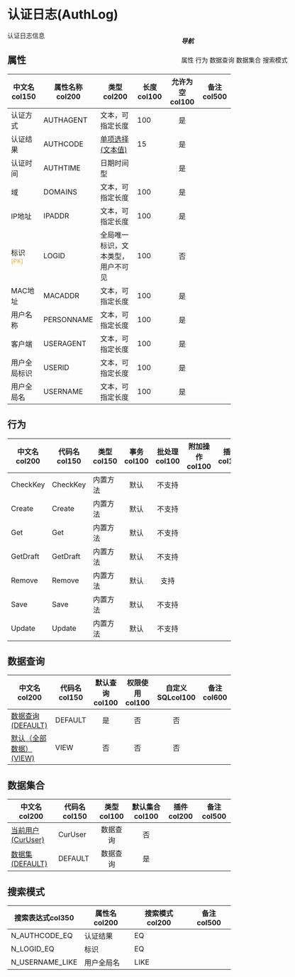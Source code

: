 # 认证日志(AuthLog)  <!-- {docsify-ignore-all} -->


认证日志信息


## 属性
|    中文名col150 | 属性名称col200           | 类型col200     | 长度col100    |允许为空col100    |  备注col500  |
| --------   |------------| -----  | -----  | :----: | -------- |
|认证方式|AUTHAGENT|文本，可指定长度|100|是||
|认证结果|AUTHCODE|[单项选择(文本值)](index/dictionary_index#AuthCode "登录结果")|15|是||
|认证时间|AUTHTIME|日期时间型||是||
|域|DOMAINS|文本，可指定长度|100|是||
|IP地址|IPADDR|文本，可指定长度|100|是||
|标识<sup class="footnote-symbol"><font color=orange>[PK]</font></sup>|LOGID|全局唯一标识，文本类型，用户不可见|100|否||
|MAC地址|MACADDR|文本，可指定长度|100|是||
|用户名称|PERSONNAME|文本，可指定长度|100|是||
|客户端|USERAGENT|文本，可指定长度|100|是||
|用户全局标识|USERID|文本，可指定长度|100|是||
|用户全局名|USERNAME|文本，可指定长度|100|是||


## 行为
| 中文名col200    | 代码名col150    | 类型col150    | 事务col100   | 批处理col100   | 附加操作col100  | 插件col150    |  备注col300  |
| -------- |---------- |----------- |:----:|:----:|---------| ----- | ----- |
|CheckKey|CheckKey|内置方法|默认|不支持||||
|Create|Create|内置方法|默认|不支持||||
|Get|Get|内置方法|默认|不支持||||
|GetDraft|GetDraft|内置方法|默认|不支持||||
|Remove|Remove|内置方法|默认|支持||||
|Save|Save|内置方法|默认|不支持||||
|Update|Update|内置方法|默认|不支持||||

## 数据查询
| 中文名col200    | 代码名col150    | 默认查询col100 | 权限使用col100 | 自定义SQLcol100 |  备注col600|
| --------  | --------   | :----:  |:----:  | :----:  |----- |
|[数据查询(DEFAULT)](module/ebsx/AuthLog/query/Default)|DEFAULT|是|否 |否 ||
|[默认（全部数据）(VIEW)](module/ebsx/AuthLog/query/View)|VIEW|否|否 |否 ||

## 数据集合
| 中文名col200  | 代码名col150  | 类型col100 | 默认集合col100 |   插件col200|   备注col500|
| --------  | --------   | :----:   | :----:   | ----- |----- |
|[当前用户(CurUser)](module/ebsx/AuthLog/dataset/CurUser)|CurUser|数据查询|否|||
|[数据集(DEFAULT)](module/ebsx/AuthLog/dataset/Default)|DEFAULT|数据查询|是|||

## 搜索模式
|   搜索表达式col350   |    属性名col200    |    搜索模式col200        |备注col500  |
| -------- |------------|------------|------|
|N_AUTHCODE_EQ|认证结果|EQ||
|N_LOGID_EQ|标识|EQ||
|N_USERNAME_LIKE|用户全局名|LIKE||

<div style="display: block; overflow: hidden; position: fixed; top: 140px; right: 100px;">

##### 导航
<el-anchor >
<el-anchor-link :href="`#/module/ebsx/AuthLog?id=属性`">
  属性
</el-anchor-link>
<el-anchor-link :href="`#/module/ebsx/AuthLog?id=行为`">
  行为
</el-anchor-link>
<el-anchor-link :href="`#/module/ebsx/AuthLog?id=数据查询`">
  数据查询
</el-anchor-link>
<el-anchor-link :href="`#/module/ebsx/AuthLog?id=数据集合`">
  数据集合
</el-anchor-link>
<el-anchor-link :href="`#/module/ebsx/AuthLog?id=搜索模式`">
  搜索模式
</el-anchor-link>
</el-anchor>
</div>

<script>
 const { createApp } = Vue
  createApp({
    data() {
      return {



      }
    },
    methods: {
    }
  }).use(ElementPlus).mount('#app')
</script>